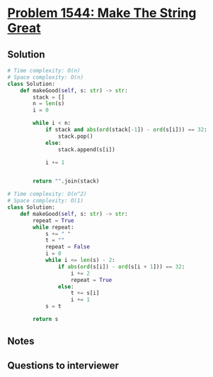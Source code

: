 # [Problem 1544: Make The String Great](https://leetcode.com/problems/make-the-string-great/)

## Solution

```py
# Time complexity: O(n)
# Space complexity: O(n)
class Solution:
    def makeGood(self, s: str) -> str:
        stack = []
        n = len(s)
        i = 0

        while i < n:
            if stack and abs(ord(stack[-1]) - ord(s[i])) == 32:
                stack.pop()
            else:
                stack.append(s[i])

            i += 1


        return "".join(stack)

# Time complexity: O(n^2)
# Space complexity: O(1)
class Solution:
    def makeGood(self, s: str) -> str:
        repeat = True
        while repeat:
            s += " "
            t = ""
            repeat = False
            i = 0
            while i <= len(s) - 2:
                if abs(ord(s[i]) - ord(s[i + 1])) == 32:
                    i += 2
                    repeat = True
                else:
                    t += s[i]
                    i += 1
            s = t

        return s
```

## Notes

## Questions to interviewer
